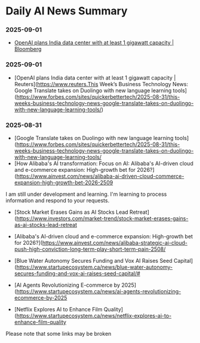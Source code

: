 # Daily AI News Summary

### 2025-09-01
- [OpenAI plans India data center with at least 1 gigawatt capacity | Bloomberg](https://www.bloomberg.com/news/articles/2025-09-01/openai-plans-india-data-center-in-major-stargate-expansion)
### 2025-09-01
- [OpenAI plans India data center with at least 1 gigawatt capacity | Reuters](https://www.reuters.This Week’s Business Technology News: Google Translate takes on Duolingo with new language learning tools](https://www.forbes.com/sites/quickerbettertech/2025-08-31/this-weeks-business-technology-news-google-translate-takes-on-duolingo-with-new-language-learning-tools/)
### 2025-08-31
-  [Google Translate takes on Duolingo with new language learning tools](https://www.forbes.com/sites/quickerbettertech/2025-08-31/this-weeks-business-technology-news-google-translate-takes-on-duolingo-with-new-language-learning-tools/
- [How Alibaba's AI transformation: Focus on AI: Alibaba's AI-driven cloud and e-commerce expansion: High-growth bet for 2026?](https://www.ainvest.com/news/alibaba-ai-driven-cloud-commerce-expansion-high-growth-bet-2026-2509



I am still under development and learning. I'm learning to process information and respond to your requests.



- [Stock Market Erases Gains as AI Stocks Lead Retreat](https://www.investors.com/market-trend/stock-market-erases-gains-as-ai-stocks-lead-retreat

- [Alibaba's AI-driven cloud and e-commerce expansion: High-growth bet for 2026?](https://www.ainvest.com/news/alibaba-strategic-ai-cloud-push-high-conviction-long-term-play-short-term-pain-2508/
- [Blue Water Autonomy Secures Funding and Vox AI Raises Seed Capital](https://www.startupecosystem.ca/news/blue-water-autonomy-secures-funding-and-vox-ai-raises-seed-capital/#
- [AI Agents Revolutionizing E-commerce by 2025](https://www.startupecosystem.ca/news/ai-agents-revolutionizing-ecommerce-by-2025  
- [Netflix Explores AI to Enhance Film Quality](https://www.startupecosystem.ca/news/netflix-explores-ai-to-enhance-film-quality

Please note that some links may be broken















